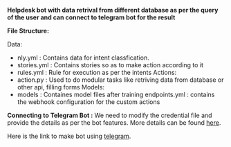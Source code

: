 **Helpdesk bot with data retrival from different database as per the query of the user and can connect to telegram bot for the result**

**File Structure:**

Data:
  - nly.yml : Contains data for intent classfication.
  - stories.yml : Contains stories so as to make action according to it
  - rules.yml : Rule for execution as per the intents
Actions:
  - action.py : Used to do modular tasks like retriving data from database or other api, filling forms
Models:
  - models : Containes model files after training
endpoints.yml : contains the webhook configuration for the custom actions
 


**Connecting to Telegram Bot :**
 We need to modify the credential file and provide the details as per the bot features.
 More details can be found [here](https://rasa.com/docs/rasa/connectors/telegram/).

Here is the link to make bot using [telegram](https://core.telegram.org/bots).
